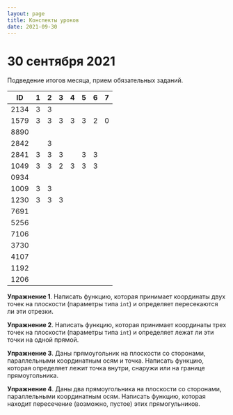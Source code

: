 ```yaml
---
layout: page
title: Конспекты уроков
date: 2021-09-30
---
```


# 30 сентября 2021

Подведение итогов месяца, прием обязательных заданий.

|  ID  | 1 | 2 | 3 | 4 | 5 | 6 | 7 |
| ---  |---|---|---|---|---|---|---|
| 2134 | 3 | 3 |   |   |   |   |   |
| 1579 | 3 | 3 | 3 | 3 | 3 | 2 | 0 |
| 8890 |   |   |   |   |   |   |   |
| 2842 |   | 3 |   |   |   |   |   |
| 2841 | 3 | 3 | 3 |   | 3 | 3 |   |
| 1049 | 3 | 3 | 2 | 3 | 3 | 3 |   |
| 0934 |   |   |   |   |   |   |   |
| 1009 | 3 | 3 |   |   |   |   |   |
| 1230 | 3 | 3 | 3 |   |   |   |   |
| 7691 |   |   |   |   |   |   |   |
| 5256 |   |   |   |   |   |   |   |
| 7106 |   |   |   |   |   |   |   |
| 3730 |   |   |   |   |   |   |   |
| 4107 |   |   |   |   |   |   |   |
| 1192 |   |   |   |   |   |   |   |
| 1206 |   |   |   |   |   |   |   |

**Упражнение 1**. Написать функцию, которая принимает координаты двух точек на плоскости (параметры типа `int`) и определяет пересекаются ли эти отрезки.

**Упражнение 2**. Написать функцию, которая принимает координаты трех точек на плоскости (параметры типа `int`) и определяет лежат ли эти точки на одной прямой.

**Упражнение 3**. Даны прямоугольник на плоскости со сторонами, параллельными координатным осям и точка. Написать функцию, которая определяет лежит точка внутри, снаружи или на границе прямоугольника.

**Упражнение 4**. Даны два прямоугольника на плоскости со сторонами, параллельными координатным осям. Написать функцию, которая находит пересечение (возможно, пустое) этих прямогульников.
